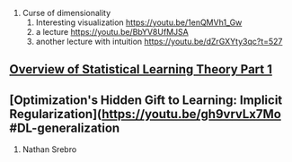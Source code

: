 1. Curse of dimensionality
	1. Interesting visualization https://youtu.be/1enQMVh1_Gw
	2. a lecture https://youtu.be/BbYV8UfMJSA
	3. another lecture with intuition https://youtu.be/dZrGXYty3qc?t=527


## [Overview of Statistical Learning Theory Part 1](https://youtu.be/BxQxsuRjoR8)
## [Optimization's Hidden Gift to Learning: Implicit Regularization](https://youtu.be/gh9vrvLx7Mo #DL-generalization 
1. Nathan Srebro
